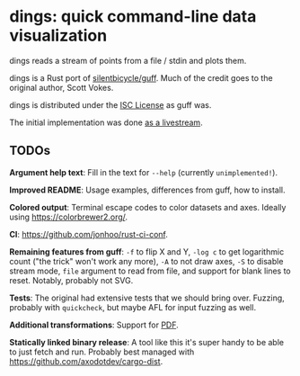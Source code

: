 # dings: quick command-line data visualization

dings reads a stream of points from a file / stdin and plots them.

dings is a Rust port of
[silentbicycle/guff](https://github.com/silentbicycle/guff).
Much of the credit goes to the original author, Scott Vokes.

dings is distributed under the [ISC
License](https://opensource.org/licenses/isc-license.txt) as guff was.

The initial implementation was done [as a
livestream](https://youtu.be/bbWcGAOsbIE).

## TODOs

**Argument help text**: Fill in the text for `--help` (currently
`unimplemented!`).

**Improved README**: Usage examples, differences from guff, how to
install.

**Colored output**: Terminal escape codes to color datasets and axes.
Ideally using <https://colorbrewer2.org/>.

**CI**: <https://github.com/jonhoo/rust-ci-conf>.

**Remaining features from guff**: `-f` to flip X and Y, `-log c` to get
logarithmic count ("the trick" won't work any more), `-A` to not draw
axes, `-S` to disable stream mode, `file` argument to read from file,
and support for blank lines to reset. Notably, probably not SVG.

**Tests**: The original had extensive tests that we should bring over.
Fuzzing, probably with `quickcheck`, but maybe AFL for input fuzzing as
well.

**Additional transformations**: Support for
[PDF](https://en.wikipedia.org/wiki/Probability_density_function).

**Statically linked binary release**: A tool like this it's super handy
to be able to just fetch and run. Probably best managed with
<https://github.com/axodotdev/cargo-dist>.
